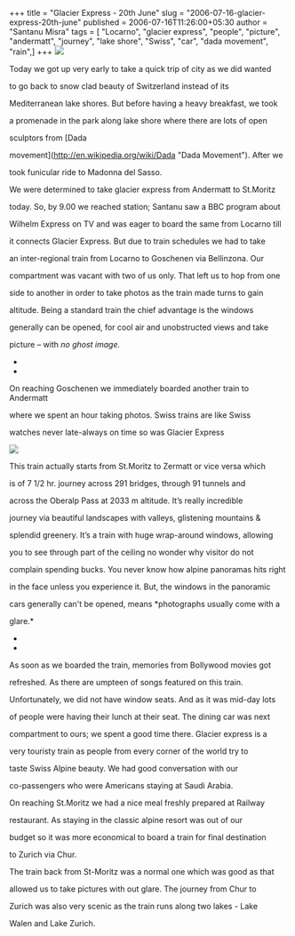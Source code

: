 +++
title = "Glacier Express - 20th June"
slug = "2006-07-16-glacier-express-20th-june"
published = 2006-07-16T11:26:00+05:30
author = "Santanu Misra"
tags = [ "Locarno", "glacier express", "people", "picture", "andermatt", "journey", "lake shore", "Swiss", "car", "dada movement", "rain",]
+++
[![](../images/thumbnails/2006-07-16-glacier-express-20th-june-locarno.jpg)](../images/2006-07-16-glacier-express-20th-june-locarno.jpg)

Today we got up very early to take a quick trip of city as we did wanted
to go back to snow clad beauty of Switzerland instead of its
Mediterranean lake shores. But before having a heavy breakfast, we took
a promenade in the park along lake shore where there are lots of open
sculptors from [Dada
movement](http://en.wikipedia.org/wiki/Dada "Dada Movement"). After we
took funicular ride to Madonna del Sasso.  
  

We were determined to take glacier express from Andermatt to St.Moritz
today. So, by 9.00 we reached station; Santanu saw a BBC program about
Wilhelm Express on TV and was eager to board the same from Locarno till
it connects Glacier Express. But due to train schedules we had to take
an inter-regional train from Locarno to Goschenen via Bellinzona. Our
compartment was vacant with two of us only. That left us to hop from one
side to another in order to take photos as the train made turns to gain
altitude. Being a standard train the chief advantage is the windows
generally can be opened, for cool air and unobstructed views and take
picture – with *no ghost image.*  
*  
*

On reaching Goschenen we immediately boarded another train to Andermatt
where we spent an hour taking photos. Swiss trains are like Swiss
watches never late-always on time so was Glacier Express  
  

  

[![](../images/thumbnails/2006-07-16-glacier-express-20th-june-glacier.jpg)](../images/2006-07-16-glacier-express-20th-june-glacier.jpg)

This train actually starts from St.Moritz to Zermatt or vice versa which
is of 7 1/2 hr. journey across 291 bridges, through 91 tunnels and
across the Oberalp Pass at 2033 m altitude. It’s really incredible
journey via beautiful landscapes with valleys, glistening mountains &
splendid greenery. It’s a train with huge wrap-around windows, allowing
you to see through part of the ceiling no wonder why visitor do not
complain spending bucks. You never know how alpine panoramas hits right
in the face unless you experience it. But, the windows in the panoramic
cars generally can't be opened, means *photographs usually come with a
glare.*  
*  
*

As soon as we boarded the train, memories from Bollywood movies got
refreshed. As there are umpteen of songs featured on this train.
Unfortunately, we did not have window seats. And as it was mid-day lots
of people were having their lunch at their seat. The dining car was next
compartment to ours; we spent a good time there. Glacier express is a
very touristy train as people from every corner of the world try to
taste Swiss Alpine beauty. We had good conversation with our
co-passengers who were Americans staying at Saudi Arabia.  
  

On reaching St.Moritz we had a nice meal freshly prepared at Railway
restaurant. As staying in the classic alpine resort was out of our
budget so it was more economical to board a train for final destination
to Zurich via Chur.

  
The train back from St-Moritz was a normal one which was good as that
allowed us to take pictures with out glare. The journey from Chur to
Zurich was also very scenic as the train runs along two lakes - Lake
Walen and Lake Zurich.
